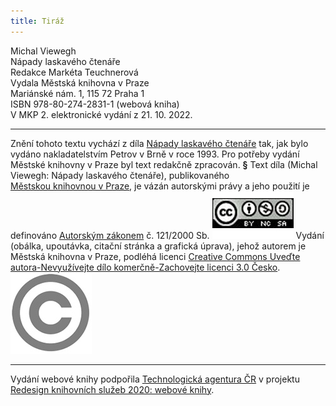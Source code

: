 ```yaml
---
title: Tiráž
---
```


Michal Viewegh    
Nápady laskavého čtenáře  
Redakce Markéta Teuchnerová  
Vydala Městská knihovna v Praze  
Mariánské nám. 1, 115 72 Praha 1  
ISBN 978-80-274-2831-1 (webová kniha)  
V MKP 2. elektronické vydání z 21. 10. 2022.

***

Znění tohoto textu vychází z díla [Nápady laskavého čtenáře](https://search.mlp.cz/cz/titul/napady-laskaveho-ctenare/40424/#/) tak, jak bylo vydáno nakladatelstvím Petrov v Brně v roce 1993. Pro potřeby vydání Městské knihovny v Praze byl text redakčně zpracován.
**§**
Text díla (Michal Viewegh: Nápady laskavého čtenáře), publikovaného [Městskou knihovnou v Praze](https://www.mlp.cz/cz/), je vázán autorskými právy a jeho použití je definováno [Autorským zákonem](https://www.mkcr.cz/predpisy-zakonu-709.html) č. 121/2000 Sb.
![image001.jpg](./resources/image001_fmt.jpeg)
Vydání (obálka, upoutávka, citační stránka a grafická úprava), jehož autorem je Městská knihovna v Praze, podléhá licenci [Creative Commons Uveďte autora-Nevyužívejte dílo komerčně-Zachovejte licenci 3.0 Česko](https://creativecommons.org/licenses/by-nc-sa/3.0/cz/).
![image002.jpg](./resources/image002_fmt.jpeg)

***

Vydání webové knihy podpořila [Technologická agentura ČR](https://www.tacr.cz/) v projektu [Redesign knihovních služeb 2020: webové knihy](https://starfos.tacr.cz/cs/project/TL04000391).